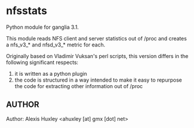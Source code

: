 nfsstats
===============

Python module for ganglia 3.1.

This module reads NFS client and server statistics out of /proc and
creates a nfs_v3_* and nfsd_v3_* metric for each. 

Originally based on Vladimir Vuksan's perl scripts, this version differs
in the following significant respects:

1) it is written as a python plugin
2) the code is structured in a way intended to make it easy to repurpose
   the code for extracting other information out of /proc
   
## AUTHOR

Author: Alexis Huxley &lt;ahuxley [at] gmx [dot] net&gt;

